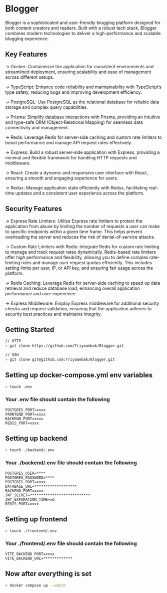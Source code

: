 # Blogger

Blogger is a sophisticated and user-friendly blogging platform designed for both content creators and readers. Built with a robust tech stack, Blogger combines modern technologies to deliver a high-performance and scalable blogging experience.

## Key Features

-> Docker: Containerize the application for consistent environments and streamlined deployment, ensuring scalability and ease of management across different setups.

-> TypeScript: Enhance code reliability and maintainability with TypeScript’s type safety, reducing bugs and improving development efficiency.

-> PostgreSQL: Use PostgreSQL as the relational database for reliable data storage and complex query capabilities.

-> Prisma: Simplify database interactions with Prisma, providing an intuitive and type-safe ORM (Object-Relational Mapping) for seamless data connectivity and management.

-> Redis: Leverage Redis for server-side caching and custom rate limiters to boost performance and manage API request rates effectively.

-> Express: Build a robust server-side application with Express, providing a minimal and flexible framework for handling HTTP requests and middleware.

-> React: Create a dynamic and responsive user interface with React, ensuring a smooth and engaging experience for users.

-> Redux: Manage application state efficiently with Redux, facilitating real-time updates and a consistent user experience across the platform.

## Security Features

-> Express Rate Limiters: Utilize Express rate limiters to protect the application from abuse by limiting the number of requests a user can make to specific endpoints within a given time frame. This helps prevent overloading the server and reduces the risk of denial-of-service attacks.

-> Custom Rate Limiters with Redis: Integrate Redis for custom rate limiting to manage and track request rates dynamically. Redis-based rate limiters offer high performance and flexibility, allowing you to define complex rate-limiting rules and manage user request quotas efficiently. This includes setting limits per user, IP, or API key, and ensuring fair usage across the platform.

-> Redis Caching: Leverage Redis for server-side caching to speed up data retrieval and reduce database load, enhancing overall application performance and user experience.

-> Express Middleware: Employ Express middleware for additional security checks and request validation, ensuring that the application adheres to security best practices and maintains integrity.

## Getting Started

```bash
// HTTP
> git clone https://github.com/Triyaambak/Blogger.git

// SSH
> git clone git@github.com:Triyaambak/Blogger.git
```

## Setting up docker-compose.yml env variables

```bash
> touch .env
```

### Your .env file should contain the following 

```env
POSTGRES_PORT=xxxx
FRONTEND_PORT=xxxx
BACKEND_PORT=xxxx
REDIS_PORT=xxxx
```

## Setting up backend

```bash
> touch ./backend/.env
```

### Your ./backend/.env file should contain the following 

```env
POSTGRES_USER=****
POSTGRES_PASSWORD=****
POSTGRES_PORT=xxxx
DATABASE_URL=*******************
BACKEND_PORT=xxxx
JWT_SECRET=***************************
JWT_EXPIRATION_TIME=xd
REDIS_PORT=xxxx
```

## Setting up frontend

```bash
> touch ./frontend/.env
```

### Your ./frontend/.env file should contain the following 

```env
VITE_BACKEND_PORT=xxxx
VITE_BACKEND_URL=*************
```
## Now after everything is set

```bash
> docker compose up --watch
```

